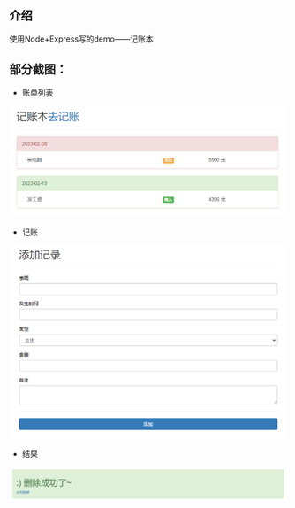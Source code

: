 ## 介绍

使用Node+Express写的demo——记账本

## 部分截图：

- 账单列表

![image-20240512113653506](/img/image-20240512113653506.png)

- 记账

![image-20240512113701466](/img/image-20240512113701466.png)

- 结果

![image-20240512113811033](/img/image-20240512113811033.png)